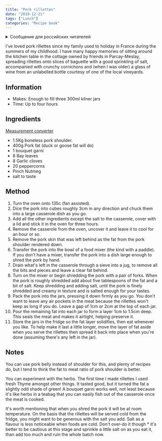 ```yaml
---
title: "Pork rillettes"
date: "2019-12-21"
tags: ["Lunch"]
categories: "Recipe book"
---
```


<details>
		<summary lang="ru">Сообщение для российских читателей</summary>

<p lang="ru">
Здравствуйте российские читатели. Ваша страна платит высокую цену за вторжение Путина в Украину. Путин лжет вам; не верьте кремлевской пропаганде. В России
нет свободных СМИ, а интернет подвергается цензуре, потому что Путин не хочет, чтобы вы знали правду. За постыдное поведение Путина заплатят не только
украинцы, но и добрые люди России. Пожалуйста, не допустите этого!
</p>

<p>
Hello Russian readers. Your country is paying a high price for Putin's invasion of Ukraine. Putin is lying to you; do not believe the Kremlin propaganda. There is no free media in Russia and the internet is censored because Putin doesn't want you to know the truth. It is not only the Ukrainians that will pay the price of Putin's shameful behaviour, so will the good people of Russia. Please do not let this happen!
</p>
</details>

I've loved pork rillettes since my family used to holiday in France during the summers of my childhood. I have many happy memories of sitting around the kitchen table in the cottage owned by friends in Parcay-Meslay, spreading rillettes onto slices of baguette with a good sprinkling of salt, accompanied with crunchy cornichons and (when I was older) a glass of wine from an unlabelled bottle courtesy of one of the local vineyards.

## Information

* Makes: Enough to fill three 300ml kilner jars
* Time: Up to four hours

## Ingredients

[Measurement converter](https://www.unitconverters.net/)

* 1.5Kg boneless pork shoulder.
* 400g Pork fat (duck or goose fat will do)
* 1 bouquet garni
* 8 Bay leaves
* 8 Garlic cloves
* 20 peppercorns
* Pinch Nutmeg
* salt to taste

## Method

1. Turn the oven onto 135c (fan assisted).
2. Dice the pork into cubes roughly 3cm in any direction and chuck them into a large casserole dish as you go.
3. Add all the other ingredients except the salt to the casserole, cover with a lid and stick it in the oven for three hours.
4. Remove the casserole from the oven, uncover it and leave it to cool for an hour or so.
5. Remove the pork skin that was left behind as the fat from the pork shoulder rendered down.
6. Transfer the pork into the bowl of a food mixer (the kind with a paddle). If you don't have a mixer, transfer the pork into a dish large enough to shred the pork by hand.
7. Drain what's left in the casserole through a sieve into a jug, to remove all the bits and pieces and leave a clear fat behind.
8. Turn on the mixer or begin shredding the pork with a pair of forks. When the pork is roughly shredded add about five tablespoons of the fat and a bit of salt. Keep shredding and adding salt, until the pork is finely shredded and creamy in texture and is salted enough for your tastes.
9. Pack the pork into the jars, pressing it down firmly as you go. You don't want to leave any air pockets in the meat because the rillettes won't keep as long if you do. Leave a gap of 1cm or 2cm at the top of each jar.
10. Pour the remaining fat into each jar to form a layer 1cm to 1.5cm deep. This seals the meat and makes it airtight, helping preserve it.
11. Store the jars in the fridge so the fat layer solidifies, then eat whenever you like. To help make it last a little longer, move the layer of fat aside when you serve the rillettes then spread it back into place when you're done (assuming there's any left in the jar).

## Notes

You can use pork belly instead of shoulder for this, and plenty of recipes do, but I tend to think the fat to meat ratio of pork shoulder is better.

You can experiment with the herbs. The first time I made rillettes I used fresh Thyme amongst other things. It tasted good, but it turned the fat a slightly odd shade of green! A bouquet garni works well, not least because it's like herbs in a teabag that you can easily fish out of the casserole once the meat is cooked.

It's worth mentioning that when you shred the pork it will be at room temperature. On the basis that the rillettes will be served cold from the fridge, you might want to be generous with the salt you add. Salt as a flavour is less noticeable when foods are cold. Don't over-do it though * it's better to be cautious at this stage and sprinkle a little salt on as you eat it, than add too much and ruin the whole batch now.
